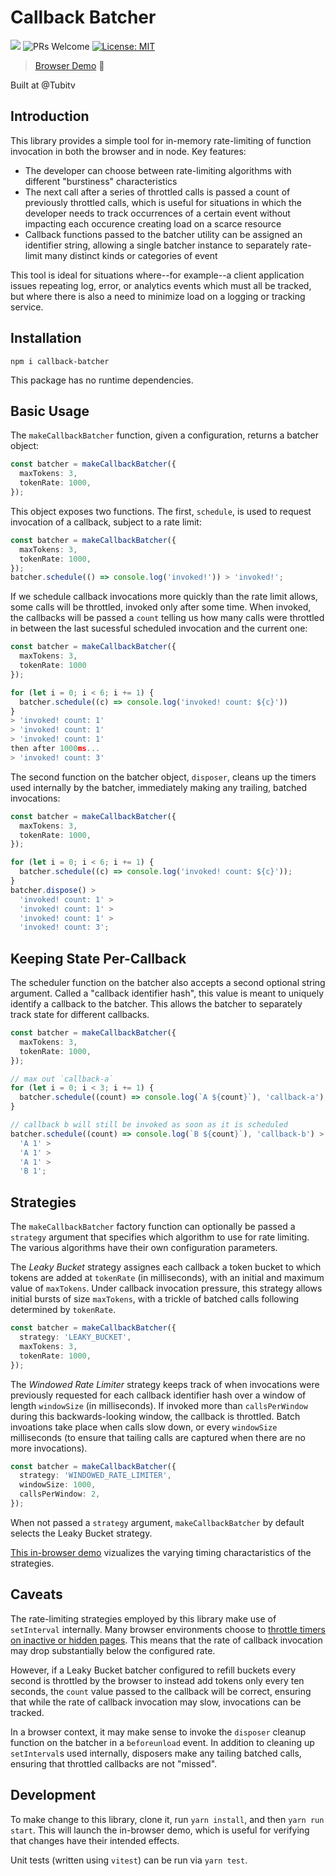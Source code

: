 # Callback Batcher

![](https://img.shields.io/badge/Coverage-100%25-83A603.svg?prefix=$coverage$)
![PRs Welcome](https://img.shields.io/badge/PRs-welcome-brightgreen)
[![License: MIT](https://img.shields.io/badge/License-MIT-yellow.svg)](https://opensource.org/licenses/MIT)

> [Browser Demo](https://callback-batcher.vercel.app) 👀

Built at @Tubitv

## Introduction

This library provides a simple tool for in-memory rate-limiting of function
invocation in both the browser and in node. Key features:

- The developer can choose between rate-limiting algorithms with different
  "burstiness" characteristics
- The next call after a series of throttled calls is passed a count of
  previously throttled calls, which is useful for situations in which the
  developer needs to track occurrences of a certain event without impacting
  each occurence creating load on a scarce resource
- Callback functions passed to the batcher utility can be assigned an
  identifier string, allowing a single batcher instance to separately rate-limit
  many distinct kinds or categories of event

This tool is ideal for situations where--for example--a client application
issues repeating log, error, or analytics events which must all be tracked, but
where there is also a need to minimize load on a logging or tracking service.

## Installation

```
npm i callback-batcher
```

This package has no runtime dependencies.

## Basic Usage

The `makeCallbackBatcher` function, given a configuration, returns a batcher
object:

```ts
const batcher = makeCallbackBatcher({
  maxTokens: 3,
  tokenRate: 1000,
});
```

This object exposes two functions. The first, `schedule`, is used to request
invocation of a callback, subject to a rate limit:

```ts
const batcher = makeCallbackBatcher({
  maxTokens: 3,
  tokenRate: 1000,
});
batcher.schedule(() => console.log('invoked!')) > 'invoked!';
```

If we schedule callback invocations more quickly than the rate limit allows,
some calls will be throttled, invoked only after some time. When invoked, the
callbacks will be passed a `count` telling us how many calls were throttled
in between the last sucessful scheduled invocation and the current one:

```ts
const batcher = makeCallbackBatcher({
  maxTokens: 3,
  tokenRate: 1000
});

for (let i = 0; i < 6; i += 1) {
  batcher.schedule((c) => console.log('invoked! count: ${c}'))
}
> 'invoked! count: 1'
> 'invoked! count: 1'
> 'invoked! count: 1'
then after 1000ms...
> 'invoked! count: 3'
```

The second function on the batcher object, `disposer`, cleans up the timers
used internally by the batcher, immediately making any trailing, batched
invocations:

```ts
const batcher = makeCallbackBatcher({
  maxTokens: 3,
  tokenRate: 1000,
});

for (let i = 0; i < 6; i += 1) {
  batcher.schedule((c) => console.log('invoked! count: ${c}'));
}
batcher.dispose() >
  'invoked! count: 1' >
  'invoked! count: 1' >
  'invoked! count: 1' >
  'invoked! count: 3';
```

## Keeping State Per-Callback

The scheduler function on the batcher also accepts a second optional string
argument. Called a "callback identifier hash", this value is meant to uniquely
identify a callback to the batcher. This allows the batcher to separately
track state for different callbacks.

```ts
const batcher = makeCallbackBatcher({
  maxTokens: 3,
  tokenRate: 1000,
});

// max out `callback-a`
for (let i = 0; i < 3; i += 1) {
  batcher.schedule((count) => console.log(`A ${count}`), 'callback-a');
}

// callback b will still be invoked as soon as it is scheduled
batcher.schedule((count) => console.log(`B ${count}`), 'callback-b') >
  'A 1' >
  'A 1' >
  'A 1' >
  'B 1';
```

## Strategies

The `makeCallbackBatcher` factory function can optionally be passed a `strategy`
argument that specifies which algorithm to use for rate limiting. The various
algorithms have their own configuration parameters.

The _Leaky Bucket_ strategy assignes each callback a token bucket to which
tokens are added at `tokenRate` (in milliseconds), with an initial and maximum
value of `maxTokens`. Under callback invocation pressure, this strategy allows
initial bursts of size `maxTokens`, with a trickle of batched calls following
determined by `tokenRate`.

```ts
const batcher = makeCallbackBatcher({
  strategy: 'LEAKY_BUCKET',
  maxTokens: 3,
  tokenRate: 1000,
});
```

The _Windowed Rate Limiter_ strategy keeps track of when invocations were
previously requested for each callback identifier hash over a window of length
`windowSize` (in milliseconds). If invoked more than `callsPerWindow` during
this backwards-looking window, the callback is throttled. Batch invoations
take place when calls slow down, or every `windowSize` milliseconds (to ensure
that tailing calls are captured when there are no more invocations).

```ts
const batcher = makeCallbackBatcher({
  strategy: 'WINDOWED_RATE_LIMITER',
  windowSize: 1000,
  callsPerWindow: 2,
});
```

When not passed a `strategy` argument, `makeCallbackBatcher` by default selects
the Leaky Bucket strategy.

[This in-browser demo](https://callback-batcher.vercel.app/) vizualizes the
varying timing charactaristics of the strategies.

## Caveats

The rate-limiting strategies employed by this library make use of `setInterval`
internally. Many browser environments choose to [throttle timers on inactive or
hidden pages](https://developer.chrome.com/blog/timer-throttling-in-chrome-88/).
This means that the rate of callback invocation may drop substantially below
the configured rate.

However, if a Leaky Bucket batcher configured to refill buckets every second is
throttled by the browser to instead add tokens only every ten seconds, the
`count` value passed to the callback will be correct, ensuring that while the
rate of callback invocation may slow, invocations can be tracked.

In a browser context, it may make sense to invoke the `disposer` cleanup
function on the batcher in a `beforeunload` event. In addition to cleaning up
`setInterval`s used internally, disposers make any tailing batched calls,
ensuring that throttled callbacks are not "missed".

## Development

To make change to this library, clone it, run `yarn install`, and then
`yarn run start`. This will launch the in-browser demo, which is useful for
verifying that changes have their intended effects.

Unit tests (written using `vitest`) can be run via `yarn test`.
